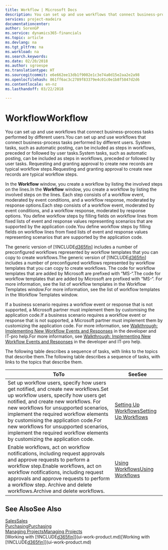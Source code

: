 ```yaml
---
title: Workflow | Microsoft Docs
description: You can set up and use workflows that connect business-process tasks performed by different users. System tasks, such as automatic posting, can be included as steps in workflows, preceded or followed by user tasks. Requesting and granting approval to create new records are typical workflow steps.
services: project-madeira
documentationcenter: 
author: SorenGP
ms.service: dynamics365-financials
ms.topic: article
ms.devlang: na
ms.tgt_pltfrm: na
ms.workload: na
ms.search.keywords: 
ms.date: 02/20/2018
ms.author: sgroespe
ms.translationtype: HT
ms.sourcegitcommit: e6e662ee13db1f9002e1c3e74a0d15e2aa2e2a98
ms.openlocfilehash: 861ff6ac3c2789f83379e4c01c0e1b8f5847d2d6
ms.contentlocale: en-nz
ms.lasthandoff: 03/22/2018

---
```

# <a name="workflow"></a><span data-ttu-id="88ee1-105">Workflow</span><span class="sxs-lookup"><span data-stu-id="88ee1-105">Workflow</span></span>
<span data-ttu-id="88ee1-106">You can set up and use workflows that connect business-process tasks performed by different users.</span><span class="sxs-lookup"><span data-stu-id="88ee1-106">You can set up and use workflows that connect business-process tasks performed by different users.</span></span> <span data-ttu-id="88ee1-107">System tasks, such as automatic posting, can be included as steps in workflows, preceded or followed by user tasks.</span><span class="sxs-lookup"><span data-stu-id="88ee1-107">System tasks, such as automatic posting, can be included as steps in workflows, preceded or followed by user tasks.</span></span> <span data-ttu-id="88ee1-108">Requesting and granting approval to create new records are typical workflow steps.</span><span class="sxs-lookup"><span data-stu-id="88ee1-108">Requesting and granting approval to create new records are typical workflow steps.</span></span>  

 <span data-ttu-id="88ee1-109">In the **Workflow** window, you create a workflow by listing the involved steps on the lines.</span><span class="sxs-lookup"><span data-stu-id="88ee1-109">In the **Workflow** window, you create a workflow by listing the involved steps on the lines.</span></span> <span data-ttu-id="88ee1-110">Each step consists of a workflow event, moderated by event conditions, and a workflow response, moderated by response options.</span><span class="sxs-lookup"><span data-stu-id="88ee1-110">Each step consists of a workflow event, moderated by event conditions, and a workflow response, moderated by response options.</span></span> <span data-ttu-id="88ee1-111">You define workflow steps by filling fields on workflow lines from fixed lists of event and response values representing scenarios that are supported by the application code.</span><span class="sxs-lookup"><span data-stu-id="88ee1-111">You define workflow steps by filling fields on workflow lines from fixed lists of event and response values representing scenarios that are supported by the application code.</span></span>  

 <span data-ttu-id="88ee1-112">The generic version of [!INCLUDE[d365fin](includes/d365fin_md.md)] includes a number of preconfigured workflows represented by workflow templates that you can copy to create workflows.</span><span class="sxs-lookup"><span data-stu-id="88ee1-112">The generic version of [!INCLUDE[d365fin](includes/d365fin_md.md)] includes a number of preconfigured workflows represented by workflow templates that you can copy to create workflows.</span></span> <span data-ttu-id="88ee1-113">The code for workflow templates that are added by Microsoft are prefixed with “MS-“.</span><span class="sxs-lookup"><span data-stu-id="88ee1-113">The code for workflow templates that are added by Microsoft are prefixed with “MS-“.</span></span> <span data-ttu-id="88ee1-114">For more information, see the list of workflow templates in the Workflow Templates window.</span><span class="sxs-lookup"><span data-stu-id="88ee1-114">For more information, see the list of workflow templates in the Workflow Templates window.</span></span>  

 <span data-ttu-id="88ee1-115">If a business scenario requires a workflow event or response that is not supported, a Microsoft partner must implement them by customising the application code.</span><span class="sxs-lookup"><span data-stu-id="88ee1-115">If a business scenario requires a workflow event or response that is not supported, a Microsoft partner must implement them by customizing the application code.</span></span> <span data-ttu-id="88ee1-116">For more information, see [Walkthrough: Implementing New Workflow Events and Responses](/dynamics-nav/Walkthrough--Implementing-New-Workflow-Events-and-Responses) in the developer and IT-pro help.</span><span class="sxs-lookup"><span data-stu-id="88ee1-116">For more information, see [Walkthrough: Implementing New Workflow Events and Responses](/dynamics-nav/Walkthrough--Implementing-New-Workflow-Events-and-Responses) in the developer and IT-pro help.</span></span>  

 <span data-ttu-id="88ee1-117">The following table describes a sequence of tasks, with links to the topics that describe them.</span><span class="sxs-lookup"><span data-stu-id="88ee1-117">The following table describes a sequence of tasks, with links to the topics that describe them.</span></span>  

|<span data-ttu-id="88ee1-118">**To**</span><span class="sxs-lookup"><span data-stu-id="88ee1-118">**To**</span></span>|<span data-ttu-id="88ee1-119">**See**</span><span class="sxs-lookup"><span data-stu-id="88ee1-119">**See**</span></span>|  
|------------|-------------|  
|<span data-ttu-id="88ee1-120">Set up workflow users, specify how users get notified, and create new workflows.</span><span class="sxs-lookup"><span data-stu-id="88ee1-120">Set up workflow users, specify how users get notified, and create new workflows.</span></span> <span data-ttu-id="88ee1-121">For new workflows for unsupported scenarios, implement the required workflow elements by customising the application code.</span><span class="sxs-lookup"><span data-stu-id="88ee1-121">For new workflows for unsupported scenarios, implement the required workflow elements by customizing the application code.</span></span>|[<span data-ttu-id="88ee1-122">Setting Up Workflows</span><span class="sxs-lookup"><span data-stu-id="88ee1-122">Setting Up Workflows</span></span>](across-set-up-workflows.md)|  
|<span data-ttu-id="88ee1-123">Enable workflows, act on workflow notifications, including request approvals and approve requests to perform a workflow step.</span><span class="sxs-lookup"><span data-stu-id="88ee1-123">Enable workflows, act on workflow notifications, including request approvals and approve requests to perform a workflow step.</span></span> <span data-ttu-id="88ee1-124">Archive and delete workflows.</span><span class="sxs-lookup"><span data-stu-id="88ee1-124">Archive and delete workflows.</span></span>|[<span data-ttu-id="88ee1-125">Using Workflows</span><span class="sxs-lookup"><span data-stu-id="88ee1-125">Using Workflows</span></span>](across-use-workflows.md)|  

## <a name="see-also"></a><span data-ttu-id="88ee1-126">See Also</span><span class="sxs-lookup"><span data-stu-id="88ee1-126">See Also</span></span>  
[<span data-ttu-id="88ee1-127">Sales</span><span class="sxs-lookup"><span data-stu-id="88ee1-127">Sales</span></span>](sales-manage-sales.md)  
[<span data-ttu-id="88ee1-128">Purchasing</span><span class="sxs-lookup"><span data-stu-id="88ee1-128">Purchasing</span></span>](purchasing-manage-purchasing.md)  
[<span data-ttu-id="88ee1-129">Managing Projects</span><span class="sxs-lookup"><span data-stu-id="88ee1-129">Managing Projects</span></span>](projects-manage-projects.md)  
<span data-ttu-id="88ee1-130">[Working with [!INCLUDE[d365fin](includes/d365fin_md.md)]](ui-work-product.md)</span><span class="sxs-lookup"><span data-stu-id="88ee1-130">[Working with [!INCLUDE[d365fin](includes/d365fin_md.md)]](ui-work-product.md)</span></span>

